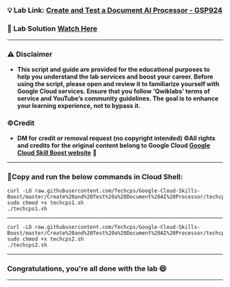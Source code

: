 
### 💡 Lab Link: [Create and Test a Document AI Processor - GSP924](https://www.cloudskillsboost.google/focuses/21028?parent=catalog)

### 🚀 Lab Solution [Watch Here](https://youtu.be/6eqmEvFLY7U)

---

### ⚠️ Disclaimer
- **This script and guide are provided for  the educational purposes to help you understand the lab services and boost your career. Before using the script, please open and review it to familiarize yourself with Google Cloud services. Ensure that you follow 'Qwiklabs' terms of service and YouTube’s community guidelines. The goal is to enhance your learning experience, not to bypass it.**

### ©Credit
- **DM for credit or removal request (no copyright intended) ©All rights and credits for the original content belong to Google Cloud [Google Cloud Skill Boost website](https://www.cloudskillsboost.google/)** 🙏

---

### 🚨Copy and run the below commands in Cloud Shell:
```
curl -LO raw.githubusercontent.com/Techcps/Google-Cloud-Skills-Boost/master/Create%20and%20Test%20a%20Document%20AI%20Processor/techcps1.sh
sudo chmod +x techcps1.sh
./techcps1.sh
```
---

```
curl -LO raw.githubusercontent.com/Techcps/Google-Cloud-Skills-Boost/master/Create%20and%20Test%20a%20Document%20AI%20Processor/techcps2.sh
sudo chmod +x techcps2.sh
./techcps2.sh
```
---

### Congratulations, you're all done with the lab 😄

---
